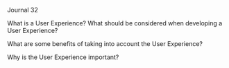 Journal 32

What is a User Experience? What should be considered when developing a User Experience?

What are some benefits of taking into account the User Experience?

Why is the User Experience important?
